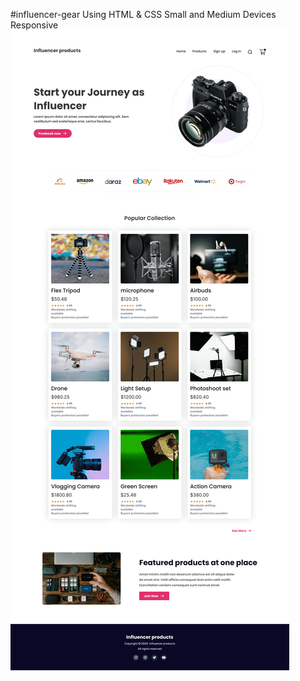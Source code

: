 #influencer-gear
Using HTML & CSS Small and Medium Devices Responsive
<img src="influencer-gears.png" alt="">
